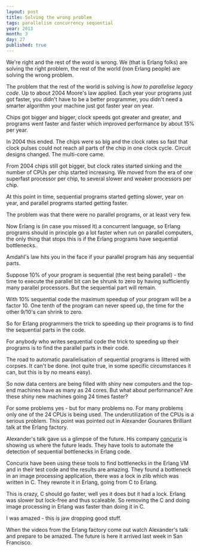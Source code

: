 ```yaml
---
layout: post
title: Solving the wrong problem
tags: parallelism concurrency sequential
year: 2013
month: 3
day: 27
published: true
---
```


We're right and the rest of the word is wrong. We (that is Erlang
folks) are solving the right problem, the rest of the world (non
Erlang people) are solving the wrong problem.

The problem that the rest of the world is solving is <i>how to
parallelise legacy code</i>. Up to about 2004 Moore's law
applied. Each year your programs just got faster, you didn't have to
be a better programmer, you didn't need a smarter algorithm your
machine just got faster year on year.

Chips got bigger and bigger, clock speeds got greater and greater,
and programs went faster and faster which improved performance by about
15% per year.

In 2004 this ended. The chips were so big and the clock rates so fast
that clock pulses could not reach all parts of the chip in one
clock cycle. Circuit designs changed. The multi-core came.

From 2004 chips still got bigger, but clock rates started sinking and
the number of CPUs per chip started increasing. We moved from the era
of one superfast processor per chip, to several slower and weaker
processors per chip.

At this point in time, sequential programs started getting slower, year on year,
and parallel programs started getting faster.

The problem was that there were no parallel programs, or at least very few.

Now Erlang is (in case you missed it) a concurrent language, so Erlang
programs should in principle go a lot faster when run on parallel
computers, the only thing that stops this is if the Erlang programs
have sequential bottlenecks.

Amdahl's law hits you in the face if your parallel program has any sequential parts.

Suppose 10% of your program is sequential (the rest being parallel) -
the time to execute the parallel bit can be shrunk to zero by having
sufficiently many parallel processors. But the sequential part will
remain.

With 10% sequential code the maximum speedup of your program will be a
factor 10. One tenth of the program can never speed up, the time for
the other 9/10's can shrink to zero.

So for Erlang programmers the trick to speeding up their programs is
to find the sequential parts in the code.

For anybody who writes sequential code the trick to speeding up their
programs is to find the parallel parts in their code.

The road to automatic parallelisation of sequential programs is
littered with corpses.  It can't be done. (not quite true, in some
specific circumstances it can, but this is by no means easy).

So now data centers are being filled with shiny new computers
and the top-end machines have as many as 24 cores. But what about performance?
Are these shiny new machines going 24 times faster?

For some problems yes - but for many problems no. For many problems
only one of the 24 CPUs is being used. The underutilization of the CPUs is
a serious problem.  This point was pointed out in Alexander Gounares
Brilliant talk at the Erlang factory.

Alexander's talk gave us a glimpse of the future. His company <a
href="http://concurix.com/">concurix</a> is showing us where the
future leads.  They have tools to automate the detection of sequential
bottlenecks in Erlang code.

Concurix have been using these tools to find bottlenecks in the Erlang
VM and in their test code and the results are amazing.  They found a
bottleneck in an image processing application, there was a lock in zlib
which was written in C. They rewrote it in Erlang, going from C to Erlang.

This is crazy, C should go faster, well yes it does but it had a
lock. Erlang was slower but lock-free and thus scaleable. So removing the C
and doing image processing in Erlang was faster than doing it in C.

I was amazed - this is jaw dropping good stuff.

When the videos from the Erlang factory come out watch Alexander's
talk and prepare to be amazed. The future is here it arrived last week
in San Francisco.
 
  




